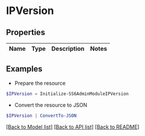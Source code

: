 # IPVersion
## Properties

Name | Type | Description | Notes
------------ | ------------- | ------------- | -------------

## Examples

- Prepare the resource
```powershell
$IPVersion = Initialize-SS6AdminModuleIPVersion 
```

- Convert the resource to JSON
```powershell
$IPVersion | ConvertTo-JSON
```

[[Back to Model list]](../README.md#documentation-for-models) [[Back to API list]](../README.md#documentation-for-api-endpoints) [[Back to README]](../README.md)

